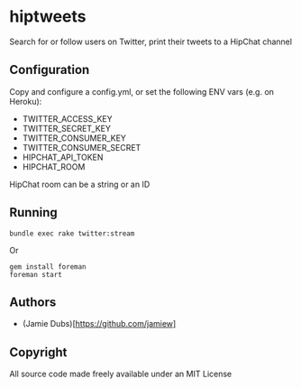 hiptweets
=========

Search for or follow users on Twitter, print their tweets to a HipChat channel


Configuration
-------------

Copy and configure a config.yml, or set the following ENV vars (e.g. on Heroku):

* TWITTER_ACCESS_KEY
* TWITTER_SECRET_KEY
* TWITTER_CONSUMER_KEY
* TWITTER_CONSUMER_SECRET
* HIPCHAT_API_TOKEN
* HIPCHAT_ROOM

HipChat room can be a string or an ID

Running
-------

```
bundle exec rake twitter:stream
```

Or

```
gem install foreman
foreman start
```

Authors
-------

* (Jamie Dubs)[https://github.com/jamiew]

Copyright
---------

All source code made freely available under an MIT License

